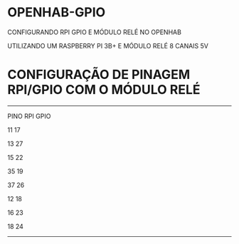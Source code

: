 # OPENHAB-GPIO
CONFIGURANDO RPI GPIO E MÓDULO RELÉ NO OPENHAB

UTILIZANDO UM RASPBERRY PI 3B+ E MÓDULO RELÉ 8 CANAIS 5V


# CONFIGURAÇÃO DE PINAGEM RPI/GPIO COM O MÓDULO RELÉ
____________________

PINO RPI	GPIO

11		    17

13		    27

15		    22

35	    	19

37	    	26

12		    18

16		    23

18		    24

-------------------
